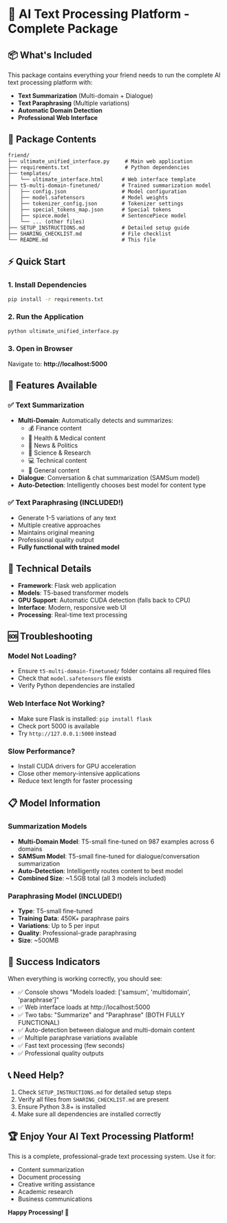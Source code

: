 # 🚀 AI Text Processing Platform - Complete Package

## 📦 What's Included

This package contains everything your friend needs to run the complete AI text processing platform with:
- **Text Summarization** (Multi-domain + Dialogue)
- **Text Paraphrasing** (Multiple variations)
- **Automatic Domain Detection**
- **Professional Web Interface**

## 📁 Package Contents

```
friend/
├── ultimate_unified_interface.py     # Main web application
├── requirements.txt                  # Python dependencies
├── templates/
│   └── ultimate_interface.html      # Web interface template
├── t5-multi-domain-finetuned/       # Trained summarization model
│   ├── config.json                  # Model configuration
│   ├── model.safetensors            # Model weights
│   ├── tokenizer_config.json        # Tokenizer settings
│   ├── special_tokens_map.json      # Special tokens
│   ├── spiece.model                 # SentencePiece model
│   └── ... (other files)
├── SETUP_INSTRUCTIONS.md            # Detailed setup guide
├── SHARING_CHECKLIST.md             # File checklist
└── README.md                        # This file
```

## ⚡ Quick Start

### 1. Install Dependencies
```bash
pip install -r requirements.txt
```

### 2. Run the Application
```bash
python ultimate_unified_interface.py
```

### 3. Open in Browser
Navigate to: **http://localhost:5000**

## 🎯 Features Available

### ✅ **Text Summarization**
- **Multi-Domain**: Automatically detects and summarizes:
  - 💰 Finance content
  - 🏥 Health & Medical content  
  - 📰 News & Politics
  - 🔬 Science & Research
  - 💻 Technical content
  - 📝 General content
- **Dialogue**: Conversation & chat summarization (SAMSum model)
- **Auto-Detection**: Intelligently chooses best model for content type

### ✅ **Text Paraphrasing** (INCLUDED!)
- Generate 1-5 variations of any text
- Multiple creative approaches
- Maintains original meaning
- Professional quality output
- **Fully functional with trained model**

## 🔧 Technical Details

- **Framework**: Flask web application
- **Models**: T5-based transformer models
- **GPU Support**: Automatic CUDA detection (falls back to CPU)
- **Interface**: Modern, responsive web UI
- **Processing**: Real-time text processing

## 🆘 Troubleshooting

### Model Not Loading?
- Ensure `t5-multi-domain-finetuned/` folder contains all required files
- Check that `model.safetensors` file exists
- Verify Python dependencies are installed

### Web Interface Not Working?
- Make sure Flask is installed: `pip install flask`
- Check port 5000 is available
- Try `http://127.0.0.1:5000` instead

### Slow Performance?
- Install CUDA drivers for GPU acceleration
- Close other memory-intensive applications
- Reduce text length for faster processing

## 📋 Model Information

### Summarization Models
- **Multi-Domain Model**: T5-small fine-tuned on 987 examples across 6 domains  
- **SAMSum Model**: T5-small fine-tuned for dialogue/conversation summarization
- **Auto-Detection**: Intelligently routes content to best model
- **Combined Size**: ~1.5GB total (all 3 models included)

### Paraphrasing Model (INCLUDED!)
- **Type**: T5-small fine-tuned  
- **Training Data**: 450K+ paraphrase pairs
- **Variations**: Up to 5 per input
- **Quality**: Professional-grade paraphrasing
- **Size**: ~500MB

## 🎉 Success Indicators

When everything is working correctly, you should see:
- ✅ Console shows "Models loaded: ['samsum', 'multidomain', 'paraphrase']"
- ✅ Web interface loads at http://localhost:5000
- ✅ Two tabs: "Summarize" and "Paraphrase" (BOTH FULLY FUNCTIONAL)
- ✅ Auto-detection between dialogue and multi-domain content
- ✅ Multiple paraphrase variations available
- ✅ Fast text processing (few seconds)
- ✅ Professional quality outputs

## 📞 Need Help?

1. Check `SETUP_INSTRUCTIONS.md` for detailed setup steps
2. Verify all files from `SHARING_CHECKLIST.md` are present
3. Ensure Python 3.8+ is installed
4. Make sure all dependencies are installed correctly

## 🏆 Enjoy Your AI Text Processing Platform!

This is a complete, professional-grade text processing system. Use it for:
- Content summarization
- Document processing  
- Creative writing assistance
- Academic research
- Business communications

**Happy Processing! 🚀**